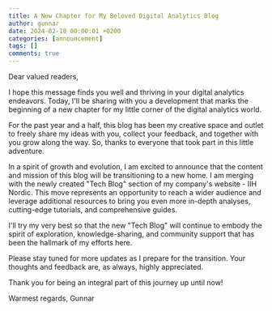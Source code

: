 ```yaml
---
title: A New Chapter for My Beloved Digital Analytics Blog
author: gunnar
date: 2024-02-18 00:00:01 +0200
categories: [announcement]
tags: []
comments: true
---
```


Dear valued readers,

I hope this message finds you well and thriving in your digital analytics endeavors. Today, I'll be sharing with you a development that marks the beginning of a new chapter for my little corner of the digital analytics world.

For the past year and a half, this blog has been my creative space and outlet to freely share my ideas with you, collect your feedback, and together with you grow along the way. So, thanks to everyone that took part in this little adventure.

In a spirit of growth and evolution, I am excited to announce that the content and mission of this blog will be transitioning to a new home. I am merging with the newly created "Tech Blog" section of my company's website - IIH Nordic. This move represents an opportunity to reach a wider audience and leverage additional resources to bring you even more in-depth analyses, cutting-edge tutorials, and comprehensive guides.

I'll try my very best so that the new "Tech Blog" will continue to embody the spirit of exploration, knowledge-sharing, and community support that has been the hallmark of my efforts here.

Please stay tuned for more updates as I prepare for the transition. Your thoughts and feedback are, as always, highly appreciated.

Thank you for being an integral part of this journey up until now!

Warmest regards,
Gunnar
